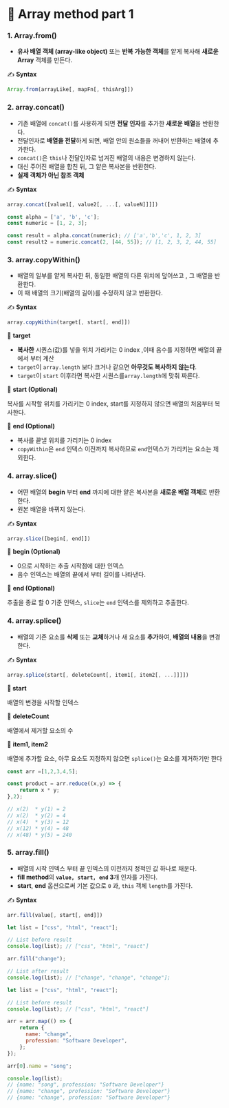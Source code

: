 # 📄 Array method part 1

### 1. Array.from\(\)

* **유사 배열 객체 \(array-like object\)** 또는 **반복 가능한 객체**를 얕게 복사해 **새로운 Array** 객체를 만든다.

✍ **Syntax**

```javascript
Array.from(arrayLike[, mapFn[, thisArg]])
```

### 2. array.concat\(\)

* 기존 배열에 `concat()`를 사용하게 되면 **전달 인자**를 추가한 **새로운 배열**을 반환한다.
* 전달인자로 **배열을 전달**하게 되면, 배열 안의 원소들을 꺼내어 반환하는 배열에 추가한다.
* `concat()`은 `this`나 전달인자로 넘겨진 배열의 내용은 변경하지 않는다.
* 대신 주어진 배열을 합친 뒤, 그 얕은 복사본을 반환한다.
* **실제 객체가 아닌 참조 객체**

✍ **Syntax**

```javascript
array.concat([value1[, value2[, ...[, valueN]]]])
```

```javascript
const alpha = ['a', 'b', 'c'];
const numeric = [1, 2, 3];

const result = alpha.concat(numeric); // ['a','b','c', 1, 2, 3]
const result2 = numeric.concat(2, [44, 55]); // [1, 2, 3, 2, 44, 55]
```

### 3. array.copyWithin\(\)

* 배열의 일부를 얕게 복사한 뒤, 동일한 배열의 다른 위치에 덮어쓰고 , 그 배열을 반환한다.
* 이 때 배열의 크기\(배열의 길이\)를 수정하지 않고 반환한다.

✍ **Syntax**

```javascript
array.copyWithin(target[, start[, end]])
```

📄 **target**

* **복사한** 시퀀스\(값\)를 넣을 위치 가리키는 0 index ,이때 음수를 지정하면 배열의 끝에서 부터 계산
* `target`이 `array.length` 보다 크거나 같으면 **아무것도 복사하지 않는다**.
* `target`이 `start` 이후라면 복사한 시퀀스를`array.length`에 맞춰 짜른다.

📄 **start \(Optional\)**

복사를 시작할 위치를 가리키는 0 index, start를 지정하지 않으면 배열의 처음부터 복사한다.

📄 **end \(Optional\)**

* 복사를 끝낼 위치를 가리키는 0 index
* `copyWithin`은 `end` 인덱스 이전까지 복사하므로 `end`인덱스가 가리키는 요소는 제외한다.

### 4. array.slice\(\)

* 어떤 배열의 **begin** 부터 **end** 까지에 대한 얕은 복사본을 **새로운 배열 객체**로 반환한다.
* 원본 배열을 바뀌지 않는다.

✍ **Syntax**

```javascript
array.slice([begin[, end]])
```

📄 **begin \(Optional\)**

* 0으로 시작하는 추출 시작점에 대한 인덱스
* 음수 인덱스는 배열의 끝에서 부터 길이를 나타낸다.

📄 **end \(Optional\)**

추출을 종료 할 0 기준 인덱스, `slice`는 `end` 인덱스를 제외하고 추출한다.

### 4. array.splice\(\)

* 배열의 기존 요소를 **삭제** 또는 **교체**하거나 새 요소를 **추가**하여, **배열의 내용**을 변경한다.

✍ **Syntax**

```javascript
array.splice(start[, deleteCount[, item1[, item2[, ...]]]])
```

**📄 start**

배열의 변경을 시작할 인덱스

📄 **deleteCount**

배열에서 제거할 요소의 수

📄 **item1, item2**

배열에 추가할 요소, 아무 요소도 지정하지 않으면 `splice()`는 요소를 제거하기만 한다

```javascript
const arr =[1,2,3,4,5];

const product = arr.reduce((x,y) => {
	return x * y;
},2);

// x(2)  * y(1) = 2
// x(2)  * y(2) = 4
// x(4)  * y(3) = 12
// x(12) * y(4) = 48
// x(48) * y(5) = 240
```

### 5. array.fill\(\)

* 배열의 시작 인덱스 부터 끝 인덱스의 이전까지 정적인 값 하나로 채운다.
* **fill method**의 **`value, start, end` 3**개 인자를 가진다.
* **start**, **end** 옵션으로써 기본 값으로 `0` 과, `this` 객체 `length`를 가진다.

✍ **Syntax**

```javascript
arr.fill(value[, start[, end]])
```

```javascript
let list = ["css", "html", "react"];

// List before result
console.log(list); // ["css", "html", "react"]

arr.fill("change");

// List after result 
console.log(list); // ["change", "change", "change"];
```

```javascript
let list = ["css", "html", "react"];

// List before result
console.log(list); // ["css", "html", "react"]

arr = arr.map(() => {
    return {
      name: "change",
      profession: "Software Developer",
	};
});

arr[0].name = "song";

console.log(list);
// {name: "song", profession: "Software Developer"}
// {name: "change", profession: "Software Developer"}
// {name: "change", profession: "Software Developer"}
```

